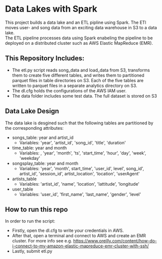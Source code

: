 # Data Lakes with Spark
This project builds a data lake and an ETL pipline using Spark. The ETl  moves user- and song data from an exciting data warehouse in S3 to a data lake.  
The ETL pipeline processes data using Spark enabeling the pipeline to be deployed on a distributed cluster such as AWS Elastic MapReduce (EMR).

## This Repository Includes:
* The etl.py script reads song_data and load_data from S3, transforms them to create five different tables, and writes them to partitioned parquet files in table directories on S3. Each of the five tables are written to parquet files in a separate analytics directory on S3.
* The dl.cfg holds the configurations of the AWS IAM user.
* The data folder includes some test data. The full dataset is stored on S3

## Data Lake Design
The data lake is desgined such that the following tables are partitioned by the corresponding attributes:
* songs_table: year and artist_id
    - Variables: 'year', 'artist_id', 'song_id', 'title', 'duration'   
* time_table: year and month
    - Variables: , 'year', 'month', 'ts', 'start_time', 'hour', 'day', 'week', 'weekday'
* songsplay_table: year and month
    - Variables: 'year', 'month', start_time', 'user_id', level', song_id', artist_id', 'session_id', artist_location', 'location', 'userAgent'
* artists_table 
    - Variables: 'artist_id', 'name', 'location', 'lattitude', 'longitude'
* user_table
    - Variables: 'user_id', 'first_name', 'last_name', 'gender', 'level'

## How to run this repo
In order to run the script:
* Firstly, open the dl.cfg to write your credentials in AWS. 
* After that, open a terminal and connect to AWS and create an EMR cluster. For more info see e.g. https://www.oreilly.com/content/how-do-i-connect-to-my-amazon-elastic-mapreduce-emr-cluster-with-ssh/
* Lastly, submit etl.py 